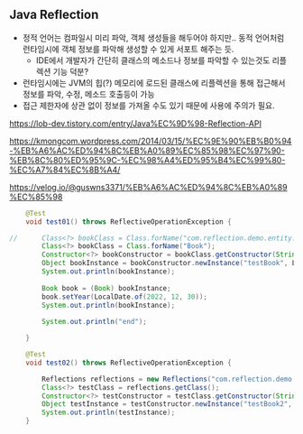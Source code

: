 ## Java Reflection



- 정적 언어는 컴파일시 미리 파악, 객체 생성들을 해두어야 하지만.. 동적 언어처럼 런타임시에 객체 정보를 파악해 생성할 수 있게 서포트 해주는 듯. 
  - IDE에서 개발자가 간단히 클래스의 메소드나 정보를 파악할 수 있는것도 리플렉션 기능 덕분?
- 런타임시에는 JVM의 힙(?) 메모리에 로드된 클래스에 리플렉션을 통해 접근해서 정보를 파악, 수정, 메소드 호출등이 가능
- 접근 제한자에 상관 없이 정보를 가져올 수도 있기 때문에 사용에 주의가 필요.






https://lob-dev.tistory.com/entry/Java%EC%9D%98-Reflection-API

https://kmongcom.wordpress.com/2014/03/15/%EC%9E%90%EB%B0%94-%EB%A6%AC%ED%94%8C%EB%A0%89%EC%85%98%EC%97%90-%EB%8C%80%ED%95%9C-%EC%98%A4%ED%95%B4%EC%99%80-%EC%A7%84%EC%8B%A4/

https://velog.io/@guswns3371/%EB%A6%AC%ED%94%8C%EB%A0%89%EC%85%98







```java
	@Test
	void test01() throws ReflectiveOperationException {

//		Class<?> bookClass = Class.forName("com.reflection.demo.entity.Book");
		Class<?> bookClass = Class.forName("Book");
		Constructor<?> bookConstructor = bookClass.getConstructor(String.class, LocalDate.class);
		Object bookInstance = bookConstructor.newInstance("testBook", LocalDate.of(2020, 1, 1));
		System.out.println(bookInstance);
		
		Book book = (Book) bookInstance;
		book.setYear(LocalDate.of(2022, 12, 30));
		System.out.println(bookInstance);
		
		System.out.println("end");

	}
```
```java
	@Test
	void test02() throws ReflectiveOperationException {

		Reflections reflections = new Reflections("com.reflection.demo.entity"); // 패키지 스캔
		Class<?> testClass = reflections.getClass();
		Constructor<?> testConstructor = testClass.getConstructor(String.class, LocalDate.class);
		Object testInstance = testConstructor.newInstance("testBook2", LocalDate.now());
		System.out.println(testInstance);
	}
```